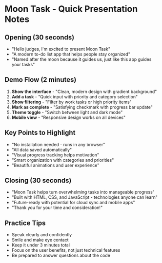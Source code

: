 # Moon Task - Quick Presentation Notes

## Opening (30 seconds)
- "Hello judges, I'm excited to present Moon Task"
- "A modern to-do list app that helps people stay organized"
- "Named after the moon because it guides us, just like this app guides your tasks"

## Demo Flow (2 minutes)
1. **Show the interface** - "Clean, modern design with gradient background"
2. **Add a task** - "Quick input with priority and category selection"
3. **Show filtering** - "Filter by work tasks or high priority items"
4. **Mark as complete** - "Satisfying checkmark with progress bar update"
5. **Theme toggle** - "Switch between light and dark mode"
6. **Mobile view** - "Responsive design works on all devices"

## Key Points to Highlight
- "No installation needed - runs in any browser"
- "All data saved automatically"
- "Visual progress tracking helps motivation"
- "Smart organization with categories and priorities"
- "Beautiful animations and user experience"

## Closing (30 seconds)
- "Moon Task helps turn overwhelming tasks into manageable progress"
- "Built with HTML, CSS, and JavaScript - technologies anyone can learn"
- "Future-ready with potential for cloud sync and mobile apps"
- "Thank you for your time and consideration!"

## Practice Tips
- Speak clearly and confidently
- Smile and make eye contact
- Keep it under 3 minutes total
- Focus on the user benefits, not just technical features
- Be prepared to answer questions about the code
